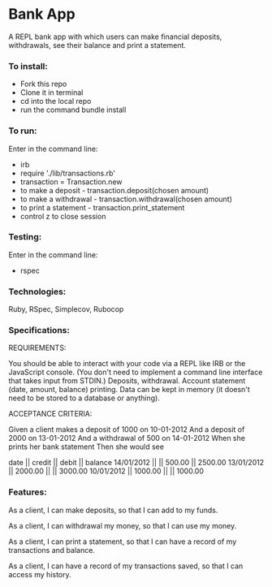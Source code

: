 # Bank App #

A REPL bank app with which users can make financial deposits, withdrawals, see their balance and print a statement. 

### To install: ###

* Fork this repo
* Clone it in terminal
* cd into the local repo
* run the command bundle install

### To run: ###

Enter in the command line:

* irb
* require './lib/transactions.rb'
* transaction = Transaction.new
* to make a deposit -
transaction.deposit(chosen amount)
* to make a withdrawal -
transaction.withdrawal(chosen amount)
* to print a statement -
transaction.print_statement
* control z to close session

### Testing: ###

Enter in the command line:

* rspec

### Technologies: ###

Ruby, RSpec, Simplecov, Rubocop

### Specifications: ###

REQUIREMENTS:

You should be able to interact with your code via a REPL like IRB or the JavaScript console. (You don't need to implement a command line interface that takes input from STDIN.)
Deposits, withdrawal.
Account statement (date, amount, balance) printing.
Data can be kept in memory (it doesn't need to be stored to a database or anything).


ACCEPTANCE CRITERIA:

Given a client makes a deposit of 1000 on 10-01-2012
And a deposit of 2000 on 13-01-2012
And a withdrawal of 500 on 14-01-2012
When she prints her bank statement
Then she would see

date || credit || debit || balance
14/01/2012 || || 500.00 || 2500.00
13/01/2012 || 2000.00 || || 3000.00
10/01/2012 || 1000.00 || || 1000.00

### Features: ###

As a client,
I can make deposits,
so that I can add to my funds.

As a client,
I can withdrawal my money,
so that I can use my money.

As a client,
I can print a statement,
so that I can have a record of my transactions and balance.

As a client,
I can have a record of my transactions saved,
so that I can access my history.
